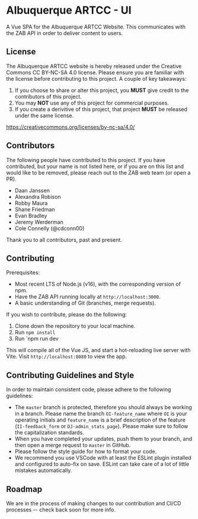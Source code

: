 # Albuquerque ARTCC - UI
A Vue SPA for the Albuquerque ARTCC Website. This communicates with the ZAB API in order to deliver content to users.

## License

The Albuquerque ARTCC website is hereby released under the Creative Commons CC BY-NC-SA 4.0 license. Please ensure you are familiar with the license before contributing to this project. A couple of key takeaways:

1. If you choose to share or alter this project, you **MUST** give credit to the contributors of this project.
2. You may **NOT** use any of this project for commercial purposes.
3. If you create a derivitive of this project, that project **MUST** be released under the same license.

https://creativecommons.org/licenses/by-nc-sa/4.0/

## Contributors
The following people have contributed to this project. If you have contributed, but your name is not listed here, or if you are on this list and would like to be removed, please reach out to the ZAB web team (or open a PR).

- Daan Janssen  
- Alexandra Robison  
- Robby Maura  
- Shane Friedman  
- Evan Bradley  
- Jeremy Werderman  
- Cole Connelly (@cdconn00)

Thank you to all contributors, past and present.

## Contributing

Prerequisites:
- Most recent LTS of Node.js (v16), with the corresponding version of npm.
- Have the ZAB API running locally at `http://localhost:3000`.
- A basic understanding of Git (branches, merge requests).

If you wish to contribute, please do the following:

1. Clone down the repository to your local machine. 
2. Run `npm install`
3. Run `npm run dev

This will compile all of the Vue JS, and start a hot-reloading live server with Vite. Visit `http://localhost:8080` to view the app.

## Contributing Guidelines and Style

In order to maintain consistent code, please adhere to the following guidelines:

- The `master` branch is protected, therefore you should always be working in a branch. Please name the branch `OI-feature_name` where `OI` is your operating initials and `feature_name` is a brief description of the feature (`II-feedback_form` or `DJ-admin_stats_page`). Please make sure to follow the capitalization standards.
- When you have completed your updates, push them to your branch, and then open a merge request to `master` in GitHub.
- Please follow the style guide for how to format your code.
- We recommend you use VSCode with at least the ESLint plugin installed and configured to auto-fix on save. ESLint can take care of a lot of little mistakes automatically.

## Roadmap

We are in the process of making changes to our contribution and CI/CD processes -- check back soon for more info.
